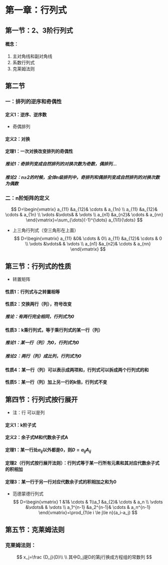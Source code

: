 # 第一章：行列式
## 第一节：2、3阶行列式
#### 概念：
1. 主对角线和副对角线
2. 系数行列式
3. 克莱姆法则
## 第二节
###  一：排列的逆序和奇偶性
#### 定义1：逆序、逆序数
+ 奇偶排列
#### 定义2：对换
#### 定理1：一次对换改变排列的奇偶性
##### 推论1：奇排列变成自然排列的对换次数为奇数，偶排列…
##### 推论2：n≥2的时候，全体n级排列中，奇排列和偶排列变成自然排列的对换次数为偶数
### 二：n阶矩阵的定义
$$
D=\begin{vmatrix}
a_{11} &a_{12}& \cdots & a_{1n} \\
a_{11} &a_{12}& \cdots & a_{1n} \\
\vdots &\vdots& & \vdots \\
a_{n1} &a_{n2}& \cdots & a_{nn} 
\end{vmatrix}=\sum_{\dots}(-1)^{\dots} a_{1i1}{\dots}
$$
* 上三角行列式（空三角形在上面）
$$
D=\begin{vmatrix}
a_{11} &0& \cdots & 0\\
a_{11} &a_{12}& \cdots & 0 \\
\vdots &\vdots& & \vdots \\
a_{n1} &a_{n2}& \cdots & a_{nn} 
\end{vmatrix}
$$
## 第三节：行列式的性质
+ 转置矩阵
#### 性质1：行列式与之转置相等
#### 性质2：交换两行（列），符号改变
##### 推论：有两行完全相同，行列式为0
#### 性质3：k乘行列式，等于乘行列式的某一行（列）
##### 推论1：某一行（列）为0，行列式为0
##### 推论2：两行（列）成比列，行列式为0
#### 性质4：某一行（列）可以表示成两项和，行列式可以拆成两个行列式的和
#### 性质5：某一行（列）加上另一行的k倍，行列式不变
## 第四节：行列式按行展开
* 注：行 可以是列
#### 定义1：k阶子式
#### 定义2：余子式M和代数余子式A
#### 定理1：某一行处$a_{ij}$以外都是0，则$D=a_{ij}A_{ij}$
#### 定理2（行列式按行展开法则）：行列式等于某一行所有元素和其对应代数余子式的积相加

#### 定理3：某一行于另一行对应代数余子式的积相加之和为0
* 范德蒙德行列式
$$
D=\begin{vmatrix}
1 &1& \cdots & 1\\a_1 &a_{2}& \cdots & a_n \\
\vdots &\vdots& & \vdots \\
a_1^{n-1} &a_2^{n-1}& \cdots & a_n^{n-1} 
\end{vmatrix}=\prod_{1\le i \le j\le n}(a_i-a_j)
$$
## 第五节：克莱姆法则
### 克莱姆法则：
$$
x_j=\frac {D_j}{D}\\
\\ 
其中D_j是D的第j行换成方程组的常数列
$$

